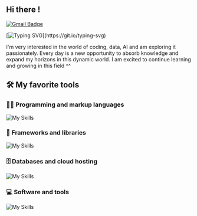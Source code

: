 ## Hi there !

[![Gmail Badge](https://img.shields.io/badge/-Gmail-c14438?style=flat-square&logo=Gmail&logoColor=white&link=mailto:denayativanie@gmail.com)](mailto:denayativanie@gmail.com)

[![Typing SVG](https://readme-typing-svg.herokuapp.com/?lines=I+am+Naya;Welcome+to+my+github+profile.)](https://git.io/typing-svg)

I'm very interested in the world of coding, data, AI and am exploring it passionately. Every day is a new opportunity to absorb knowledge and expand my horizons in this dynamic world. I am excited to continue learning and growing in this field ^^

## 🛠️ My favorite tools

### 👨‍💻 Programming and markup languages
![My Skills](https://skillicons.dev/icons?i=js,react,html,css,tailwind,python,nodejs,typescript,vite)
### 🧰 Frameworks and libraries
![My Skills](https://skillicons.dev/icons?i=react,bootstrap,docker,github,wordpress,laravel)
### 🗄️ Databases and cloud hosting
![My Skills](https://skillicons.dev/icons?i=aws,vercel,netlify,azure,postgres,mysql)
### 💻 Software and tools
![My Skills](https://skillicons.dev/icons?i=vscode,visualstudio,linux,codepen,figma,stackoverflow)
